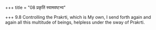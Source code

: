 +++
title = "08 प्रकृतिं स्वामवष्टभ्य"

+++
9.8 Controlling the Prakrti, which is My own, I send forth again and
again all this multitude of beings, helpless under the sway of Prakrti.
